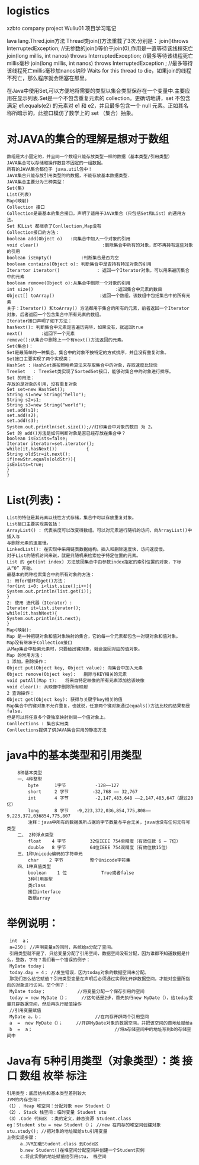 # logistics
xzbto company project Wuliu01
项目学习笔记


lava lang.Thred.join方法
Thread类join()方法重载了3次.分别是：
join()throws InterruptedException;  //无参数的join()等价于join(0),作用是一直等待该线程死亡
join(long millis, int nanos) throws InterruptedException;  //最多等待该线程死亡millis毫秒
join(long millis, int nanos) throws InterruptedException ; //最多等待该线程死亡millis毫秒加nanos纳秒
Waits for this thread to die，如果join的线程不死亡，那么程序就会阻塞在那里。


在Java中使用Set,可以方便地将需要的类型以集合类型保存在一个变量中.主要应用在显示列表.Set是一个不包含重复元素的 collection。更确切地讲，set 不包含满足 e1.equals(e2) 的元素对 e1 和 e2，并且最多包含一个 null 元素。正如其名称所暗示的，此接口模仿了数学上的 set （集合）抽象。


# 对JAVA的集合的理解是想对于数组
    数组是大小固定的，并且同一个数组只能存放类型一样的数据（基本类型/引用类型）
    JAVA集合可以存储和操作数目不固定的一组数据。
    所有的JAVA集合都位于 java.util包中！
    JAVA集合只能存放引用类型的的数据，不能存放基本数据类型.
    JAVA集合主要分为三种类型：
    Set(集)
    List(列表)
    Map(映射)
    Collection 接口
    Collection是最基本的集合接口，声明了适用于JAVA集合（只包括Set和List）的通用方法。
    Set 和List 都继承了Conllection,Map没有
    Collection接口的方法：
    boolean add(Object o)   :向集合中加入一个对象的引用
    void clear()                        :删除集合中所有的对象，即不再持有这些对象的引用
    boolean isEmpty()           :判断集合是否为空
    boolean contains(Object o): 判断集合中是否持有特定对象的引用
    Iterartor iterator()              : 返回一个Iterator对象，可以用来遍历集合中的元素
    boolean remove(Object o):从集合中删除一个对象的引用
    int size()                               :返回集合中元素的数目
    Object[] toArray()                 :返回一个数组，该数组中包括集合中的所有元素
    关于：Iterator() 和toArray() 方法都用于集合的所有的元素，前者返回一个Iterator对象，后者返回一个包含集合中所有元素的数组。
    Iterator接口声明了如下方法：
    hasNext(): 判断集合中元素是否遍历完毕，如果没有，就返回true
    next()       :返回下一个元素
    remove():从集合中删除上一个有next()方法返回的元素。
    Set(集合)：
    Set是最简单的一种集合。集合中的对象不按特定的方式排序，并且没有重复对象。
    Set接口主要实现了两个实现类：
    HashSet : HashSet类按照哈希算法来存取集合中的对象，存取速度比较快
    TreeSet   : TreeSet类实现了SortedSet接口，能够对集合中的对象进行排序。
    Set 的用法：
    存放的是对象的引用，没有重复对象
    Set set=new HashSet();
    String s1=new String("hello");
    String s2=s1;
    String s3=new String("world");
    set.add(s1);
    set.add(s2);
    set.add(s3);
    System.out.println(set.size());//打印集合中对象的数目 为 2。
    Set 的 add()方法是如何判断对象是否已经存放在集合中？
    boolean isExists=false;
    Iterator iterator=set.iterator();
    while(it.hasNext())           {
    String oldStr=it.next();
    if(newStr.equals(oldStr)){
    isExists=true;
    }
    }


# List(列表)：
    List的特征是其元素以线性方式存储，集合中可以存放重复对象。
    List接口主要实现类包括：
    ArrayList() : 代表长度可以改变得数组。可以对元素进行随机的访问，向ArrayList()中插入与
    与删除元素的速度慢。
    LinkedList(): 在实现中采用链表数据结构。插入和删除速度快，访问速度慢。
    对于List的随机访问来说，就是只随机来检索位于特定位置的元素。
    List 的 get(int index) 方法放回集合中由参数index指定的索引位置的对象，下标从“0” 开始。
    最基本的两种检索集合中的所有对象的方法：
    1: 用for循环和get()方法：
    for(int i=0; i<list.size();i++){
    System.out.println(list.get(i));
    }
    2: 使用 迭代器（Iterator）:
    Iterator it=list.iterator();
    while(it.hashNext){
    System.out.println(it.next);
    }
    Map(映射):
    Map 是一种把键对象和值对象映射的集合，它的每一个元素都包含一对键对象和值对象。
    Map没有继承于Collection接口
    从Map集合中检索元素时，只要给出键对象，就会返回对应的值对象。
    Map 的常用方法：
    1 添加，删除操作：
    Object put(Object key, Object value): 向集合中加入元素
    Object remove(Object key):   删除与KEY相关的元素
    void putAll(Map t):   将来自特定映像的所有元素添加给该映像
    void clear(): 从映像中删除所有映射
    2 查询操作：
    Object get(Object key): 获得与关键字key相关的值
    Map集合中的键对象不允许重复，也就说，任意两个键对象通过equals()方法比较的结果都是false.
    但是可以将任意多个键独享映射到同一个值对象上。
    Conllections : 集合实用类
    Conllections提供了供JAVA集合实用的静态方法
    
 
# java中的基本类型和引用类型
        8种基本类型 
        一、4种整型 
            byte      1字节           -128——127 
            short     2 字节         -32,768 —— 32,767 
            int       4 字节          -2,147,483,648 ——2,147,483,647（超过20亿） 
            long      8 字节   -9,223,372,036,854,775,808——9,223,372,036854,775,807 
            注释：java中所有的数据类所占据的字节数量与平台无关，java也没有任何无符号类型 
        二、 2种浮点类型 
            float    4 字节         32位IEEE 754单精度（有效位数 6 – 7位） 
            double   8 字节         64位IEEE 754双精度（有效位数15位） 
        三、1种Unicode编码的字符单元 
            char    2 字节          整个Unicode字符集 
        四、1种真值类型 
            boolean    1 位             True或者false 
            3种引用类型 
            类class 
            接口interface 
            数组array 
    
# 举例说明：   
     int  a；  
     a=250； //声明变量a的同时，系统给a分配了空间。
     引用类型就不是了，只给变量分配了引用空间，数据空间没有分配，因为谁都不知道数据是什么，整数，字符？我们看一个错误的例子：
     MyDate today；
     today.day = 4； //发生错误，因为today对象的数据空间未分配。
     那我们怎么给它赋值？引用类型变量在声明后必须通过实例化开辟数据空间，才能对变量所指向的对象进行访问。举个例子：
     MyDate today；            //将变量分配一个保存引用的空间
     today = new MyDate（）；     //这句话是2步，首先执行new MyDate（），给today变量开辟数据空间，然后再执行赋值操作
     //引用变量赋值
     MyDate a，b；                    //在内存开辟两个引用空间
     a  =  new MyDate（）；     //开辟MyDate对象的数据空间，并把该空间的首地址赋给a
     b  =  a；                               //将a存储空间中的地址写到b的存储空间中
     
# Java有 5种引用类型（对象类型）：类 接口 数组 枚举 标注  
    引用类型：底层结构和基本类型差别较大   
    JVM的内存空间：  
    （1）. Heap 堆空间：分配对象 new Student（）   
    （2）. Stack 栈空间：临时变量 Student stu  
    （3）.Code 代码区 ：类的定义，静态资源 Student.class  
    eg：Student stu = new Student（）； //new 在内存的堆空间创建对象  
    stu.study(); //把对象的地址赋给stu引用变量  
    上例实现步骤：  
         a.JVM加载Student.class 到Code区   
         b.new Student()在堆空间分配空间并创建一个Student实例  
         c.将此实例的地址赋值给引用stu， 栈空间 
